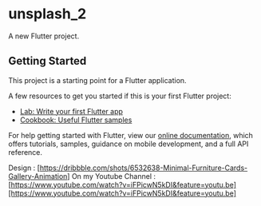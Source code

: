 # unsplash_2

A new Flutter project.

## Getting Started

This project is a starting point for a Flutter application.

A few resources to get you started if this is your first Flutter project:

- [Lab: Write your first Flutter app](https://flutter.dev/docs/get-started/codelab)
- [Cookbook: Useful Flutter samples](https://flutter.dev/docs/cookbook)

For help getting started with Flutter, view our
[online documentation](https://flutter.dev/docs), which offers tutorials,
samples, guidance on mobile development, and a full API reference.


Design : [https://dribbble.com/shots/6532638-Minimal-Furniture-Cards-Gallery-Animation]
On my Youtube Channel : [https://www.youtube.com/watch?v=iFPicwN5kDI&feature=youtu.be][https://www.youtube.com/watch?v=iFPicwN5kDI&feature=youtu.be]